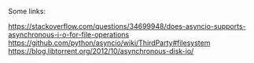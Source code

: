 Some links:

https://stackoverflow.com/questions/34699948/does-asyncio-supports-asynchronous-i-o-for-file-operations
https://github.com/python/asyncio/wiki/ThirdParty#filesystem
https://blog.libtorrent.org/2012/10/asynchronous-disk-io/
